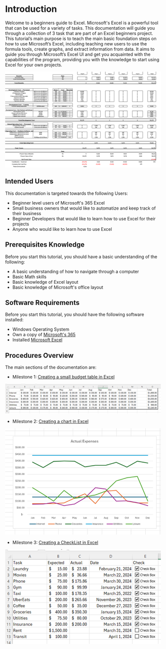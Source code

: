 # Introduction

Welcome to a beginners guide to Excel. Microsoft's Excel is a powerful tool that can be used for a variety of tasks. This documentation will guide you through a collection of 3 task that are part of an Excel beginners project. This tutorial’s main purpose is to teach the main basic foundation steps on how to use Microsoft’s Excel, including teaching new users to use the formula tools, create graphs, and extract information from data. It aims to guide you through Microsoft’s Excel UI and get you acquainted with the capabilities of the program, providing you with the knowledge to start using Excel for your own projects.

![Excel Image](Assets/Index/Index1.png)

## Intended Users

This documentation is targeted towards the following Users:

* Beginner level users of Microsoft's 365 Excel
* Small business owners that would like to automatize and keep track of their business
* Beginner Developers that would like to learn how to use Excel for their projects
* Anyone who would like to learn how to use Excel

## Prerequisites Knowledge

Before you start this tutorial, you should have a basic understanding of the following:

* A basic understanding of how to navigate through a computer
* Basic Math skills
* Basic knowledge of Excel layout
* Basic knowledge of Microsoft's office layout

## Software Requirements

Before you start this tutorial, you should have the following software installed:

* Windows Operating System
* Own a copy of [Microsoft's 365](https://www.office.com/) 
* Installed [Microsoft Excel](https://www.microsoft.com/en-ca/microsoft-365/excel)

## Procedures Overview

The main sections of the documentation are:

* Milestone 1: [Creating a small budget table in Excel ](Task1.md)  

![Budget](Assets/Index/Index2.png)  

* Milestone 2: [Creating a chart in Excel](Task2.md)  

![Chart](Assets/Index/Index3.png)  

* Milestone 3: [Creating a CheckList in Excel](Task3.md)  

![CheckList](Assets/Index/Index4.png)  
